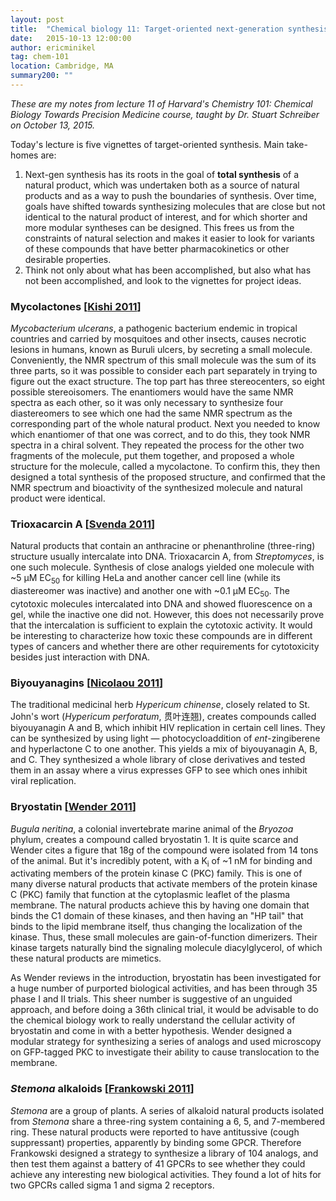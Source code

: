 ```yaml
---
layout: post
title:  "Chemical biology 11: Target-oriented next-generation synthesis"
date:   2015-10-13 12:00:00
author: ericminikel
tag: chem-101
location: Cambridge, MA
summary200: ""
---
```


*These are my notes from lecture 11 of Harvard's Chemistry 101: Chemical Biology Towards Precision Medicine course, taught by Dr. Stuart Schreiber on October 13, 2015.*

Today's lecture is five vignettes of target-oriented synthesis. Main take-homes are:

1. Next-gen synthesis has its roots in the goal of **total synthesis** of a natural product, which was undertaken both as a source of natural products and as a way to push the boundaries of synthesis. Over time, goals have shifted towards synthesizing molecules that are close but not identical to the natural product of interest, and for which shorter and more modular syntheses can be designed. This frees us from the constraints of natural selection and makes it easier to look for variants of these compounds that have better pharmacokinetics or other desirable properties.
2. Think not only about what has been accomplished, but also what has not been accomplished, and look to the vignettes for project ideas.

### Mycolactones [[Kishi 2011]]

*Mycobacterium ulcerans*, a pathogenic bacterium endemic in tropical countries and carried by mosquitoes and other insects, causes necrotic lesions in humans, known as Buruli ulcers, by secreting a small molecule. Conveniently, the NMR spectrum of this small molecule was the sum of its three parts, so it was possible to consider each part separately in trying to figure out the exact structure. The top part has three stereocenters, so eight possible stereoisomers. The enantiomers would have the same NMR spectra as each other, so it was only necessary to synthesize four diastereomers to see which one had the same NMR spectrum as the corresponding part of the whole natural product. Next you needed to know which enantiomer of that one was correct, and to do this, they took NMR spectra in a chiral solvent. They repeated the process for the other two fragments of the molecule, put them together, and proposed a whole structure for the molecule, called a mycolactone. To confirm this, they then designed a total synthesis of the proposed structure, and confirmed that the NMR spectrum and bioactivity of the synthesized molecule and natural product were identical.

### Trioxacarcin A [[Svenda 2011]]

Natural products that contain an anthracine or phenanthroline (three-ring) structure usually intercalate into DNA. Trioxacarcin A, from *Streptomyces*, is one such molecule. Synthesis of close analogs yielded one molecule with ~5 &mu;M EC<sub>50</sub> for killing HeLa and another cancer cell line (while its diastereomer was inactive) and another one with ~0.1 &mu;M EC<sub>50</sub>. The cytotoxic molecules intercalated into DNA and showed fluorescence on a gel, while the inactive one did not. However, this does not necessarily prove that the intercalation is sufficient to explain the cytotoxic activity. It would be interesting to characterize how toxic these compounds are in different types of cancers and whether there are other requirements for cytotoxicity besides just interaction with DNA.

### Biyouyanagins [[Nicolaou 2011]]

The traditional medicinal herb *Hypericum chinense*, closely related to St. John's wort (*Hypericum perforatum*, 贯叶连翘), creates compounds called biyouyanagin A and B, which inhibit HIV replication in certain cell lines. They can be synthesized by using light &mdash; photocycloaddition of *ent*-zingiberene and hyperlactone C to one another. This yields a mix of biyouyanagin A, B, and C. They synthesized a whole library of close derivatives and tested them in an assay where a virus expresses GFP to see which ones inhibit viral replication.

### Bryostatin [[Wender 2011]]

*Bugula neritina*, a colonial invertebrate marine animal of the *Bryozoa* phylum, creates a compound called bryostatin 1. It is quite scarce and Wender cites a figure that 18g of the compound were isolated from 14 tons of the animal. But it's incredibly potent, with a K<sub>i</sub> of ~1 nM for binding and activating members of the protein kinase C (PKC) family. This is one of many diverse natural products that activate members of the protein kinase C (PKC) family that function at the cytoplasmic leaflet of the plasma membrane. The natural products achieve this by having one domain that binds the C1 domain of these kinases, and then having an "HP tail" that binds to the lipid membrane itself, thus changing the localization of the kinase. Thus, these small molecules are gain-of-function dimerizers. Their kinase targets naturally bind the signaling molecule diacylglycerol, of which these natural products are mimetics.

As Wender reviews in the introduction, bryostatin has been investigated for a huge number of purported biological activities, and has been through 35 phase I and II trials. This sheer number is suggestive of an unguided approach, and before doing a 36th clinical trial, it would be advisable to do the chemical biology work to really understand the cellular activity of bryostatin and come in with a better hypothesis. Wender designed a modular strategy for synthesizing a series of analogs and used microscopy on GFP-tagged PKC to investigate their ability to cause translocation to the membrane.

### *Stemona* alkaloids [[Frankowski 2011]]

*Stemona* are a group of plants. A series of alkaloid natural products isolated from *Stemona* share a three-ring system containing a 6, 5, and 7-membered ring. These natural products were reported to have antitussive (cough suppressant) properties, apparently by binding some GPCR. Therefore Frankowski designed a strategy to synthesize a library of 104 analogs, and then test them against a battery of 41 GPCRs to see whether they could achieve any interesting new biological activities. They found a lot of hits for two GPCRs called sigma 1 and sigma 2 receptors.


[Kishi 2011]: http://www.ncbi.nlm.nih.gov/pubmed/21383136 "Kishi Y. Chemistry of mycolactones, the causative toxins of Buruli ulcer. Proc Natl Acad Sci U S A. 2011 Apr 26;108(17):6703-8. doi: 10.1073/pnas.1015252108. Epub 2011 Mar 7. PubMed PMID: 21383136; PubMed Central PMCID: PMC3084064."

[Svenda 2011]: http://www.ncbi.nlm.nih.gov/pubmed/21245350 "Švenda J, Hill N, Myers AG. A multiply convergent platform for the synthesis of trioxacarcins. Proc Natl Acad Sci U S A. 2011 Apr 26;108(17):6709-14. doi: 10.1073/pnas.1015257108. Epub 2011 Jan 18. PubMed PMID: 21245350; PubMed Central PMCID: PMC3084144."

[Nicolaou 2011]: http://www.ncbi.nlm.nih.gov/pubmed/21245351 "Nicolaou KC, Sanchini S, Sarlah D, Lu G, Wu TR, Nomura DK, Cravatt BF, Cubitt B, de la Torre JC, Hessell AJ, Burton DR. Design, synthesis, and biological evaluation of a biyouyanagin compound library. Proc Natl Acad Sci U S A. 2011 Apr 26;108(17):6715-20. doi: 10.1073/pnas.1015258108. Epub 2011 Jan 18. PubMed PMID:  21245351; PubMed Central PMCID: PMC3084107."

[Wender 2011]: http://www.ncbi.nlm.nih.gov/pubmed/21415363 "Wender PA, Baryza JL, Brenner SE, DeChristopher BA, Loy BA, Schrier AJ, Verma VA. Design, synthesis, and evaluation of potent bryostatin analogs that modulate PKC translocation selectivity. Proc Natl Acad Sci U S A. 2011 Apr 26;108(17):6721-6. doi: 10.1073/pnas.1015270108. Epub 2011 Mar 17. PubMed PMID: 21415363; PubMed Central PMCID: PMC3084132."

[Frankowski 2011]: http://www.ncbi.nlm.nih.gov/pubmed/21368188 "Frankowski KJ, Setola V, Evans JM, Neuenswander B, Roth BL, Aubé J. Synthesis  and receptor profiling of Stemona alkaloid analogues reveal a potent class of sigma ligands. Proc Natl Acad Sci U S A. 2011 Apr 26;108(17):6727-32. doi: 10.1073/pnas.1016558108. Epub 2011 Feb 28. Erratum in: Proc Natl Acad Sci U S A.  2012 Sep 18;109(38):15526. PubMed PMID: 21368188; PubMed Central PMCID: PMC3084131."


